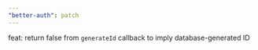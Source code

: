 ```yaml
---
"better-auth": patch
---
```


feat: return false from `generateId` callback to imply database-generated ID
